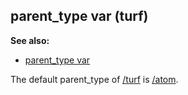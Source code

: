 ## parent_type var (turf)
**See also:**
*   [parent_type var](/datum/var/parent_type)


The default parent_type of [/turf](/turf) is [/atom](/atom).